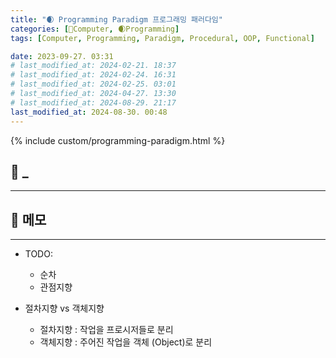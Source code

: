 ```yaml
---
title: "🌒 Programming Paradigm 프로그래밍 패러다임"
categories: [💫Computer, 🌒Programming]
tags: [Computer, Programming, Paradigm, Procedural, OOP, Functional]

date: 2023-09-27. 03:31
# last_modified_at: 2024-02-21. 18:37
# last_modified_at: 2024-02-24. 16:31
# last_modified_at: 2024-02-25. 03:01
# last_modified_at: 2024-04-27. 13:30
# last_modified_at: 2024-08-29. 21:17
last_modified_at: 2024-08-30. 00:48
---
```


{% include custom/programming-paradigm.html %}

## 💫 _

---

## 💫 메모

---

- TODO:
  - 순차
  - 관점지향

- 절차지향 vs 객체지향
  - 절차지향 : 작업을 프로시저들로 분리
  - 객체지향 : 주어진 작업을 객체 (Object)로 분리

